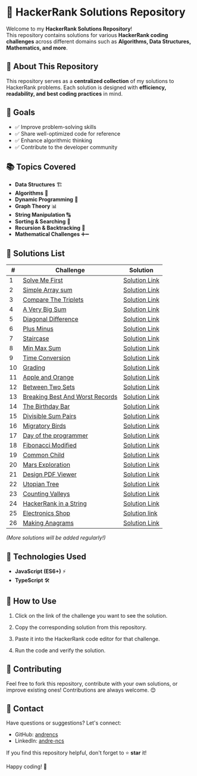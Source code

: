 # 🚀 HackerRank Solutions Repository

Welcome to my **HackerRank Solutions Repository**!  
This repository contains solutions for various **HackerRank coding challenges** across different domains such as **Algorithms, Data Structures, Mathematics, and more**.

## 📌 About This Repository

This repository serves as a **centralized collection** of my solutions to HackerRank problems. Each solution is designed with **efficiency, readability, and best coding practices** in mind.

## 🎯 Goals

- ✅ Improve problem-solving skills
- ✅ Share well-optimized code for reference
- ✅ Enhance algorithmic thinking
- ✅ Contribute to the developer community

## 📚 Topics Covered

- **Data Structures** 🏗️
- **Algorithms** 🔢
- **Dynamic Programming** 🚀
- **Graph Theory** 📊
- **String Manipulation** 🔠
- **Sorting & Searching** 🔎
- **Recursion & Backtracking** 🔁
- **Mathematical Challenges** ➕➖

## 📝 Solutions List

| #   | Challenge                                                                                            | Solution                                                                            |
| --- | ---------------------------------------------------------------------------------------------------- | ----------------------------------------------------------------------------------- |
| 1   | [Solve Me First](https://hackerrank.com/challenges/solve-me-first)                                   | [Solution Link](./Prepare/Algorithms/Warmup/SolveMeFirst.ts)                        |
| 2   | [Simple Array sum](https://hackerrank.com/challenges/simple-array-sum)                               | [Solution Link](./Prepare/Algorithms/Warmup/SimpleArraySum.ts)                      |
| 3   | [Compare The Triplets](https://hackerrank.com/challenges/compare-the-triplets)                       | [Solution Link](./Prepare/Algorithms/Warmup/CompareTheTriplets.ts)                  |
| 4   | [A Very Big Sum](https://hackerrank.com/challenges/a-very-big-sum)                                   | [Solution Link](./Prepare/Algorithms/Warmup/AVeryBigSum.ts)                         |
| 5   | [Diagonal Difference](https://hackerrank.com/challenges/diagonal-difference/)                        | [Solution Link](./Prepare/Algorithms/Warmup/DiagonalDifference.ts)                  |
| 6   | [Plus Minus](https://hackerrank.com/challenges/plus-minus/)                                          | [Solution Link](./Prepare/Algorithms/Warmup/PlusMinus.ts)                           |
| 7   | [Staircase](https://hackerrank.com/challenges/staircase/)                                            | [Solution Link](./Prepare/Algorithms/Warmup/Staircase.ts)                           |
| 8   | [Min Max Sum](https://hackerrank.com/challenges/mini-max-sum)                                        | [Solution Link](./Prepare/Algorithms/Warmup/MinMaxSum.ts)                           |
| 9   | [Time Conversion](https://hackerrank.com/challenges/time-conversion)                                 | [Solution Link](./Prepare/Algorithms/Warmup/TimeConversion.ts)                      |
| 10  | [Grading](https://hackerrank.com/challenges/grading)                                                 | [Solution Link](./Prepare/Algorithms/Implementation/Grading.ts)                     |
| 11  | [Apple and Orange](https://hackerrank.com/challenges/apple-and-orange)                               | [Solution Link](./Prepare/Algorithms/Implementation/AppleAndOrange.ts)              |
| 12  | [Between Two Sets](https://hackerrank.com/challenges/between-two-sets)                               | [Solution Link](./Prepare/Algorithms/Implementation/BetweenTwoSets.ts)              |
| 13  | [Breaking Best And Worst Records](https://hackerrank.com/challenges/breaking-best-and-worst-records) | [Solution Link](./Prepare/Algorithms/Implementation/BreakingBestAndWorstRecords.ts) |
| 14  | [The Birthday Bar](https://hackerrank.com/challenges/the-birthday-bar/)                              | [Solution Link](./Prepare/Algorithms/Implementation/TheBirthdayBar.ts)              |
| 15  | [Divisible Sum Pairs](https://hackerrank.com/challenges/divisible-sum-pairs)                         | [Solution Link](./Prepare/Algorithms/Implementation/DivisibleSumPairs.ts)           |
| 16  | [Migratory Birds](https://hackerrank.com/challenges/migratory-birds)                                 | [Solution Link](./Prepare/Algorithms/Implementation/MigratoryBirds.ts)              |
| 17  | [Day of the programmer](https://hackerrank.com/challenges/day-of-the-programmer)                     | [Solution Link](./Prepare/Algorithms/Implementation/DayOfTheProgrammer.ts)          |
| 18  | [Fibonacci Modified](https://hackerrank.com/challenges/fibonacci-modified)                           | [Solution Link](./Dynamic%20programing/FibonacciModified.ts)                        |
| 19  | [Common Child](https://hackerrank.com/challenges/common-child)                                       | [Solution Link](./String/CommonChild.ts)                                            |
| 20  | [Mars Exploration](https://hackerrank.com/challenges/mars-exploration)                               | [Solution Link](./String/MarsExploration.ts)                                        |
| 21  | [Design PDF Viewer](https://hackerrank.com/challenges/designer-pdf-viewer)                           | [Solution Link](./Implementation/DesignPDFViewer.ts)                                |
| 22  | [Utopian Tree](https://hackerrank.com/challenges/utopian-tree)                                       | [Solution Link](./Implementation/UtopianTree.ts)                                    |
| 23  | [Counting Valleys](https://hackerrank.com/challenges/counting-valleys)                               | [Solution Link](./Implementation/CountingValleys.ts)                                |
| 24  | [HackerRank in a String](https://hackerrank.com/challenges/hackerrank-in-a-string)                   | [Solution Link](./String/HackerRankInAString.ts)                                    |
| 25  | [Electronics Shop](https://hackerrank.com/challenges/electronics-shop)                               | [Solution link](./Implementation/EletronicsShop.ts)                                 |
| 26  | [Making Anagrams](https://hackerrank.com/challenges/making-anagrams)                                 | [Solution Link](./String/MakingAnagrams.ts)                                         |

_(More solutions will be added regularly!)_

## 🔧 Technologies Used

- **JavaScript (ES6+)** ⚡
- **TypeScript** 🛠️

## 🚀 How to Use

1. Click on the link of the challenge you want to see the solution.

2. Copy the corresponding solution from this repository.

3. Paste it into the HackerRank code editor for that challenge.

4. Run the code and verify the solution.

## 🌟 Contributing

Feel free to fork this repository, contribute with your own solutions, or improve existing ones! Contributions are always welcome. 😊

## 📩 Contact

Have questions or suggestions? Let's connect:

- GitHub: [andrencs](https://github.com/andrencs)
- LinkedIn: [andre-ncs](https://linkedin.com/in/andre-ncs/)

If you find this repository helpful, don't forget to ⭐ **star** it!

Happy coding! 🚀
